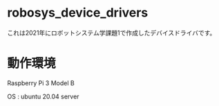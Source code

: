 # robosys_device_drivers
これは2021年にロボットシステム学課題1で作成したデバイスドライバです。

# 動作環境
Raspberry Pi 3 Model B

OS : ubuntu 20.04 server
